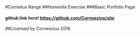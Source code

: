 #Cornelius Range
##Homesite Exercise
###Basic Portfolio Page
#### github link here! https://github.com/Corneezius/site
##Licensed by Corneezius 2016
